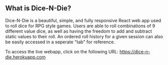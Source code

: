## What is Dice-N-Die?
Dice-N-Die is a beautiful, simple, and fully responsive React web app used to roll dice for RPG style games. Users are able to roll combinations of 9 different value dice, as well as having the freedom to add and subtract static values to their roll. An ordered roll history for a given session can also be easily accessed in a seperate "tab" for reference.

To access the live webapp, click on the following URL: https://dice-n-die.herokuapp.com
